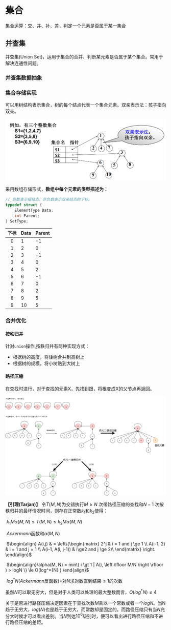 # 集合

集合运算：交、并、补、差，判定一个元素是否属于某一集合



## 并查集

并查集(Union Set)，运用于集合的合并、判断某元素是否属于某个集合。常用于解决连通性问题。



### 并查集数据抽象



### 集合存储实现

可以用树结构表示集合，树的每个结点代表一个集合元素。双亲表示法：孩子指向双亲。

![](./img/UnionSetExample1.png)

采用数组存储形式，**数组中每个元素的类型描述为：**

```C++
// 负数表示根结点，非负数表示双亲结点的下标。
typedef struct {
	ElementType Data;
	int Parent;
} SetType;
```

| 下标 |Data | Parent |
| :--: |---- | ------ |
|  0   |1    | -1     |
|  1   | 2    | 0      |
|  2   |3    | -1     |
|  3   |4    | 0      |
|  4   |5    | 2      |
|  5   |6    | -1     |
|  6   |7    | 0      |
|  7   |8    | 2      |
|  8   |9    | 5      |
|  9   |10   | 5      |

### 合并优化

#### 按秩归并

针对`union`操作,按秩归并有两种实现方式：

- 根据树的高度，将矮树合并到高树上
- 根据树的规模，将小树贴到大树上

#### 路径压缩

在查找时进行，对于查找的元素X，先找到跟，将根变成X的父节点再返回。



![](./img/UnionSet.png)



**【引理(Tarjan)】** 令$T(M,N)$为交错执行$M\ge N$ 次带路径压缩的查找和$N-1$ 次按秩归并的最坏情况时间，则存在正常数$k_1$和$k_2$使得：

​			$k_1 M \alpha(M,N) \le T(M, N) \le k_2 M \alpha(M, N)$

​			$Ackermann$函数和$\alpha(M,N)$

​			$\begin{align}
A(i,j) & = \left\{\begin{matrix} 
2^j  & i = 1 and j  \ge 1 \\
A(i-1, 2) & i = 1 and j = 1 \\
A(i-1, A(i, j-1)) & i\ge2 and j \ge 2\\
\end{matrix} \right.
\end{align}$



​			$\begin{align}\alpha(M, N) = min\{ i \gt 1 | A(i, \left \lfloor M/N \right \rfloor ) > logN \} \le O(log^*{N} )
\end{align}$

​			$log^*{N}$($Ackermann$反函数)=对$N$求对数直到结果$\le 1$的次数

虽然$N$可以取无穷大，但是对于人类可以处理的最大整数而言，$O(log^*{N}) \le 4$



关于是否进行路径压缩决定因素在于查找次数$M$乘以一个常数或者一个$logN$。当N趋于无穷大，$log(N)$也是趋于无穷大，而常数却是固定的。而路径压缩只有当$N$充分大时候才可以看出差别。当$N$到达$10^6$级别时，便可以看出进行路径压缩和不进行路径压缩的差距。

